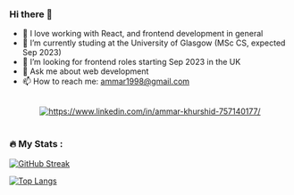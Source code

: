 ### Hi there 👋

- 🔭 I love working with React, and frontend development in general
- 🌱 I’m currently studing at the University of Glasgow (MSc CS, expected Sep 2023)
- 🤔 I’m looking for frontend roles starting Sep 2023 in the UK
- 💬 Ask me about web development
- 📫 How to reach me: ammar1998@gmail.com
<br/>
<div id="badges" align="center">
  <a href="https://www.linkedin.com/in/ammar-khurshid-757140177/" target="_blank" rel="noopener noreferrer">
    <img src="https://img.shields.io/badge/LinkedIn-blue?style=for-the-badge&logo=linkedin&logoColor=white" alt="https://www.linkedin.com/in/ammar-khurshid-757140177/"/>
  </a>
</div>
<br/>

### :fire: My Stats :
[![GitHub Streak](http://github-readme-streak-stats.herokuapp.com?user=zorgonide&theme=dark&background=000000)](https://git.io/streak-stats)

[![Top Langs](https://github-readme-stats.vercel.app/api/top-langs/?username=zorgonide&layout=compact&theme=vision-friendly-dark)](https://github.com/anuraghazra/github-readme-stats)




